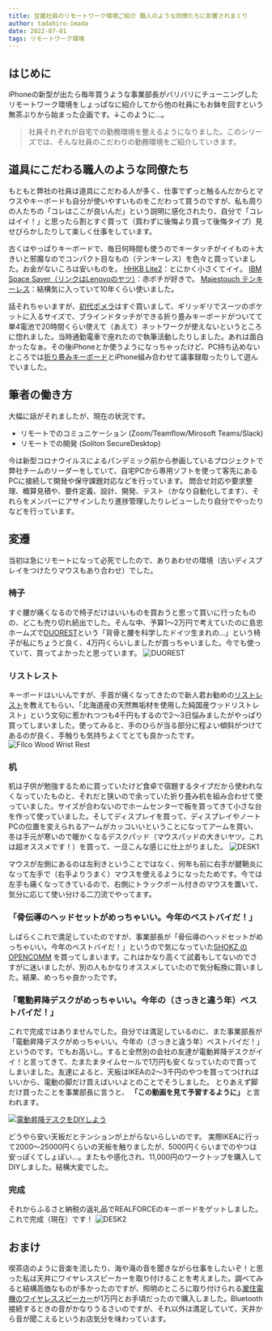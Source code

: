```yaml
---
title: 豆蔵社員のリモートワーク環境ご紹介 職人のような同僚たちに影響されまくり
author: tadahiro-imada
date: 2022-07-01
tags: リモートワーク環境
---
```


## はじめに

iPhoneの新型が出たら毎年買うような事業部長がバリバリにチューニングしたリモートワーク環境をしょっぱなに紹介してから他の社員にもお鉢を回すという無茶ぶりから始まった企画です。↓このように…。
> 社員それぞれが自宅での勤務環境を整えるようになりました。このシリーズでは、そんな社員のこだわりの勤務環境をご紹介していきます。

## 道具にこだわる職人のような同僚たち

もともと弊社の社員は道具にこだわる人が多く、仕事でずっと触るんだからとマウスやキーボードも自分が使いやすいものをこだわって買うのですが、私も周りの人たちの「コレはここが良いんだ」という説明に感化されたり、自分で「コレはイイ！」と思ったら割とすぐ買って（買わずに後悔より買って後悔タイプ）見せびらかしたりして楽しく仕事をしています。

古くはやっぱりキーボードで、毎日何時間も使うのでキータッチがイイもの＋大きいと邪魔なのでコンパクト目なもの（テンキーレス）を色々と買っていました。お金がないころは安いものを。
[HHKB Lite2](https://www.pfu.fujitsu.com/hhkeyboard/lite2/spec.html)：とにかく小さくてイイ。
[IBM Space Saver（リンクはLenovoのヤツ）](https://www.lenovo.com/jp/ja/accessories-and-monitors/keyboards-and-mice/keyboards/KEYBOARD-Japanese/p/0B47208)：赤ポチが好きで。
[Majestouch テンキーレス](https://www.diatec.co.jp/shop/det.php?prod_c=1864)：結構気に入っていて10年くらい使いました。

話それちゃいますが、[初代ポメラ](https://www.kingjim.co.jp/pomera/10th/history/)はすぐ買いまして、ギリッギリでスーツのポケットに入るサイズで、ブラインドタッチができる折り畳みキーボードがついてて単4電池で20時間くらい使えて（あえて）ネットワークが使えないというところに惚れました。当時通勤電車で座れたので執筆活動したりしました。あれは面白かったなぁ。その後iPhoneとか使うようになっちゃったけど、PC持ち込めないところでは[折り畳みキーボード](https://www.iclever.co.jp/products-folding-keyboard-bk11s)とiPhone組み合わせて議事録取ったりして遊んでいました。

## 筆者の働き方

大幅に話がそれましたが、現在の状況です。

- リモートでのコミュニケーション (Zoom/Teamflow/Mirosoft Teams/Slack)
- リモートでの開発 (Soliton SecureDesktop)

今は新型コロナウイルスによるパンデミック前から参画しているプロジェクトで弊社チームのリーダーをしていて、自宅PCから専用ソフトを使って客先にあるPCに接続して開発や保守課題対応などを行っています。
問合せ対応や要求整理、概算見積や、要件定義、設計、開発、テスト（かなり自動化してます）、それらをメンバーにアサインしたり進捗管理したりレビューしたり自分でやったりなどを行っています。

## 変遷

当初は急にリモートになって必死でしたので、ありあわせの環境（古いディスプレイをつけたりマウスもあり合わせ）でした。

### 椅子

すぐ腰が痛くなるので椅子だけはいいものを買おうと思って買いに行ったものの、どこも売り切れ続出でした。そんな中、予算1～2万円で考えていたのに島忠ホームズで[DUOREST](http://www.duorest.jp/)という「背骨と腰を科学したドイツ生まれの…」という椅子が私にちょうど良く、4万円くらいしましたが買っちゃいました。今でも使っていて、買ってよかったと思っています。
![DUOREST](/img/blogs/2022/0701_duorest.webp)

### リストレスト

キーボードはいいんですが、手首が痛くなってきたので新人君お勧めの[リストレスト](https://www.diatec.co.jp/shop/new/1911wood/)を教えてもらい、「北海道産の天然無垢材を使用した純国産ウッドリストレスト」という文句に惹かれつつも4千円もするので2～3日悩みましたがやっぱり買ってしまいました。使ってみると、手のひらが当る部分に程よい傾斜がつけてあるのが良く、手触りも気持ちよくてとても良かったです。
![Filco Wood Wrist Rest](/img/blogs/2022/0701_filco_wood_wrist_rest.webp)

### 机

机は子供が勉強するために買っていたけど食卓で宿題するタイプだから使われなくなっていたものと、それだと狭いので余っていた折り畳み机を組み合わせて使っていました。サイズが合わないのでホームセンターで板を買ってきて小さな台を作って使っていました。そしてディスプレイを買って、ディスプレイやノートPCの位置を変えられるアームがカッコいいということになってアームを買い、冬は手元が寒いので暖かくなるデスクパッド（マウスパッドの大きいヤツ。これは超オススメです！）を買って、一旦こんな感じに仕上がりました。
![DESK1](/img/blogs/2022/0701_home_desk1.webp)

マウスが左側にあるのは左利きということではなく、何年も前に右手が腱鞘炎になって左手で（右手よりうまく）マウスを使えるようになったためです。今では左手も痛くなってきているので、右側にトラックボール付きのマウスを置いて、気分に応じて使い分ける二刀流でやってます。

### 「骨伝導のヘッドセットがめっちゃいい。今年のベストバイだ！」

しばらくこれで満足していたのですが、事業部長が「骨伝導のヘッドセットがめっちゃいい。今年のベストバイだ！」というので気になっていた[SHOKZ の OPENCOMM](https://jp.shokz.com/products/bone-conduction-headphone-opencomm) を買ってしまいます。これはかなり高くて試着もしてないのでさすがに迷いましたが、別の人もかなりオススメしていたので気分転換に買いました。結果、めっちゃ良かったです。

### 「電動昇降デスクがめっちゃいい。今年の（さっきと違う年）ベストバイだ！」

これで完成ではありませんでした。自分では満足しているのに、また事業部長が「電動昇降デスクがめっちゃいい。今年の（さっきと違う年）ベストバイだ！」というのです。でもお高いし。すると全然別の会社の友達が電動昇降デスクがイイ！と言ってきて、たまたまタイムセールで1万円も安くなっていたので買ってしまいました。友達によると、天板はIKEAの2～3千円のやつを買ってつければいいから、電動の脚だけ買えばいいよとのことでそうしました。
とりあえず脚だけ買ったことを事業部長に言うと、 **「この動画を見て予習するように」** と言われます。

[![電動昇降デスクをDIYしよう](https://img.youtube.com/vi/Ov8X5vHcgwk/0.jpg)](https://www.youtube.com/watch?v=Ov8X5vHcgwk)

どうやら安い天板だとテンションが上がらないらしいのです。
実際IKEAに行って2000～25000円くらいの天板を触りましたが、5000円くらいまでのやつは安っぽくてしょぼい…。またもや感化され、11,000円のワークトップを購入してDIYしました。結構大変でした。

### 完成

それからふるさと納税の返礼品でREALFORCEのキーボードをゲットしました。
これで完成（現在）です！
![DESK2](/img/blogs/2022/0701_home_desk2.webp)

## おまけ

喫茶店のように音楽を流したり、海や滝の音を聞きながら仕事をしたいぞ！と思った私は天井にワイヤレススピーカーを取り付けることを考えました。調べてみると結構高価なものが多かったのですが、照明のところに取り付けられる[瀧住電機のワイヤレススピーカー](https://www.takizumi-denki.com/publics/index/557/)が1万円とお手頃だったので購入しました。Bluetooth接続するときの音がかなりうるさいのですが、それ以外は満足していて、天井から音が聞こえるというお店気分を味わっています。
